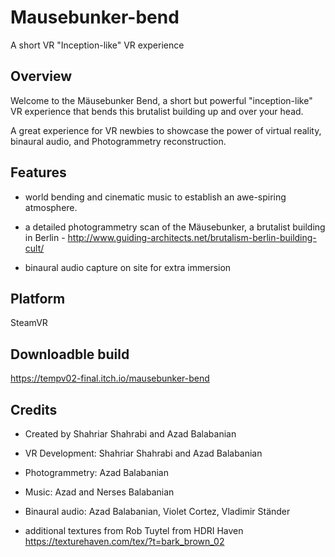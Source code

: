 # Mausebunker-bend
A short VR "Inception-like" VR experience 


## Overview
Welcome to the Mäusebunker Bend, a short but powerful "inception-like" VR experience that bends this brutalist building up and over your head. 

A great experience for VR newbies to showcase the power of virtual reality, binaural audio, and Photogrammetry reconstruction. 

## Features
- world bending and cinematic music to establish an awe-spiring atmosphere.  

- a detailed photogrammetry scan of the Mäusebunker, a brutalist building in Berlin - http://www.guiding-architects.net/brutalism-berlin-building-cult/

- binaural audio capture on site for extra immersion 

## Platform
SteamVR

## Downloadble build
https://tempv02-final.itch.io/mausebunker-bend


## Credits
- Created by Shahriar Shahrabi and Azad Balabanian

- VR Development: Shahriar Shahrabi and Azad Balabanian

- Photogrammetry: Azad Balabanian

- Music: Azad and Nerses Balabanian

- Binaural audio: Azad Balabanian, Violet Cortez, Vladimir Ständer

- additional textures from Rob Tuytel from HDRI Haven
https://texturehaven.com/tex/?t=bark_brown_02
